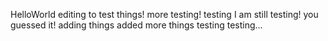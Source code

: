 HelloWorld
editing to test things!
more testing!
testing
I am still testing!
you guessed it!
adding things
added more things
testing testing...
